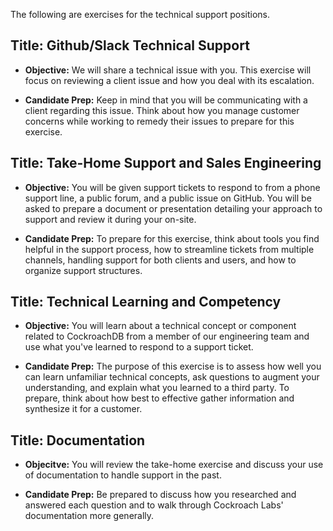 The following are exercises for the technical support positions. 

## **Title: Github/Slack Technical Support**

- **Objective:** We will share a technical issue with you. This exercise will focus on reviewing a client issue and how you deal with its escalation.

- **Candidate Prep:** Keep in mind that you will be communicating with a client regarding this issue. Think about how you manage customer concerns while working to remedy their issues to prepare for this exercise.

## **Title: Take-Home Support and Sales Engineering**

- **Objective:** You will be given support tickets to respond to from a phone support line, a public forum, and a public issue on GitHub. You will be asked to prepare a document or presentation detailing your approach to support and review it during your on-site.

- **Candidate Prep:** To prepare for this exercise, think about tools you find helpful in the support process, how to streamline tickets from multiple channels, handling support for both clients and users, and how to organize support structures.
 
## **Title: Technical Learning and Competency**

- **Objective:** You will learn about a technical concept or component related to CockroachDB from a member of our engineering team and use what you've learned to respond to a support ticket.

- **Candidate Prep:** The purpose of this exercise is to assess how well you can learn unfamiliar technical concepts, ask questions to augment your understanding, and explain what you learned to a third party. To prepare, think about how best to effective gather information and synthesize it for a customer.

## **Title: Documentation**

- **Objecitve:** You will review the take-home exercise and discuss your use of documentation to handle support in the past. 

- **Candidate Prep:** Be prepared to discuss how you researched and answered each question and to walk through Cockroach Labs' documentation more generally.
